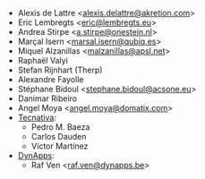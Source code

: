- Alexis de Lattre \<<alexis.delattre@akretion.com>\>
- Eric Lembregts \<<eric@lembregts.eu>\>
- Andrea Stirpe \<<a.stirpe@onestein.nl>\>
- Marçal Isern \<<marsal.isern@qubiq.es>\>
- Miquel Alzanillas \<<malzanillas@apsl.net>\>
- Raphaël Valyi
- Stefan Rijnhart (Therp)
- Alexandre Fayolle
- Stéphane Bidoul \<<stephane.bidoul@acsone.eu>\>
- Danimar Ribeiro
- Angel Moya \<<angel.moya@domatix.com>\>
- [Tecnativa](https://www.tecnativa.com):
  - Pedro M. Baeza
  - Carlos Dauden
  - Víctor Martínez
- [DynApps](https://www.dynapps.be):
  - Raf Ven \<<raf.ven@dynapps.be>\>
